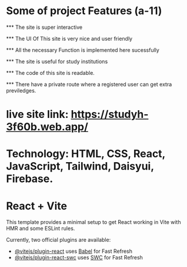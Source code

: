 # Some of project Features (a-11)

*** The site is super interactive

*** The UI Of This site is very nice and user friendly

*** All the necessary Function is implemented here sucessfully

*** The site is useful for study institutions

*** The code of this site is readable.

*** There have a private route where a registered user can get extra previledges.  

# live site link: https://studyh-3f60b.web.app/


# Technology: HTML, CSS, React, JavaScript, Tailwind, Daisyui, Firebase.


# React + Vite

This template provides a minimal setup to get React working in Vite with HMR and some ESLint rules.

Currently, two official plugins are available:

- [@vitejs/plugin-react](https://github.com/vitejs/vite-plugin-react/blob/main/packages/plugin-react/README.md) uses [Babel](https://babeljs.io/) for Fast Refresh
- [@vitejs/plugin-react-swc](https://github.com/vitejs/vite-plugin-react-swc) uses [SWC](https://swc.rs/) for Fast Refresh
